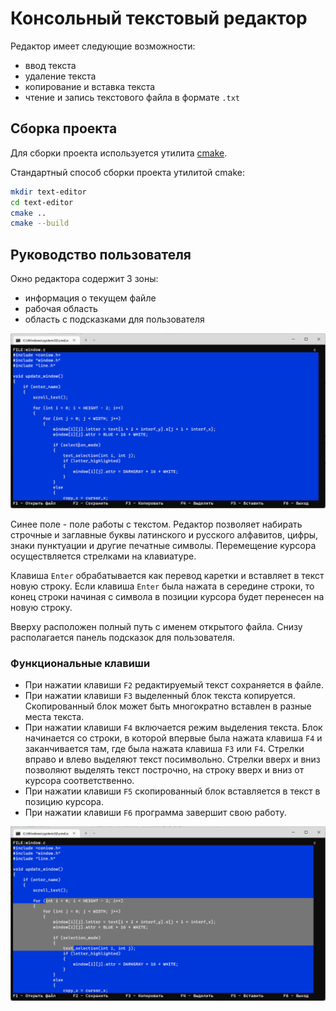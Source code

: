 # Консольный текстовый редактор

Редактор имеет следующие возможности:

- ввод текста
- удаление текста
- копирование и вставка текста
- чтение и запись текстового файла в формате `.txt`

## Сборка проекта

Для сборки проекта используется утилита [cmake](https://cmake.org/download/).

Стандартный способ сборки проекта утилитой cmake:

```bash
mkdir text-editor
cd text-editor
cmake ..
cmake --build
```

## Руководство пользователя

Окно редактора содержит 3 зоны:

- информация о текущем файле
- рабочая область
- область с подсказками для пользователя

![image_1](https://raw.githubusercontent.com/Green-Rock/terminal-text-editor/main/image/image_3.png)



Синее поле - поле работы с текстом. Редактор позволяет набирать строчные и заглавные буквы латинского и русского алфавитов, цифры, знаки пунктуации и другие печатные символы. Перемещение курсора осуществляется стрелками на клавиатуре.

Клавиша `Enter` обрабатывается как перевод каретки и вставляет в текст новую строку. Если клавиша `Enter` была нажата в середине строки, то конец строки начиная с символа в позиции курсора будет перенесен на новую строку.

Вверху расположен полный путь с именем открытого файла. Снизу располагается панель подсказок для пользователя.

### Функциональные клавиши

- При нажатии клавиши `F2` редактируемый текст сохраняется в файле.
- При нажатии клавиши `F3` выделенный блок текста копируется. Скопированный блок может быть многократно вставлен в разные места текста.
- При нажатии клавиши `F4` включается режим выделения текста. Блок начинается со строки, в которой впервые была нажата клавиша `F4` и заканчивается там, где была нажата клавиша `F3` или `F4`. Стрелки вправо и влево выделяют текст посимвольно. Стрелки вверх и вниз позволяют выделять текст построчно, на строку вверх и вниз от курсора соответственно.
- При нажатии клавиши `F5` скопированный блок вставляется в текст в позицию курсора.
- При нажатии клавиши `F6` программа завершит свою работу.

![image_2](https://raw.githubusercontent.com/Green-Rock/terminal-text-editor/main/image/image_4.png)
